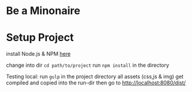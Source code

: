 # Be a Minonaire

# Setup Project

install Node.js & NPM [here](https://nodejs.org/en/download/package-manager/)

change into dir
    `cd path/to/project`
run `npm install` in the directory

Testing local:
    run `gulp` in the project directory
    all assets (css,js & img) get compiled and copied into the run-dir
    then  go to [http://localhost:8080/dist/](http://localhost:8080/dist/)

